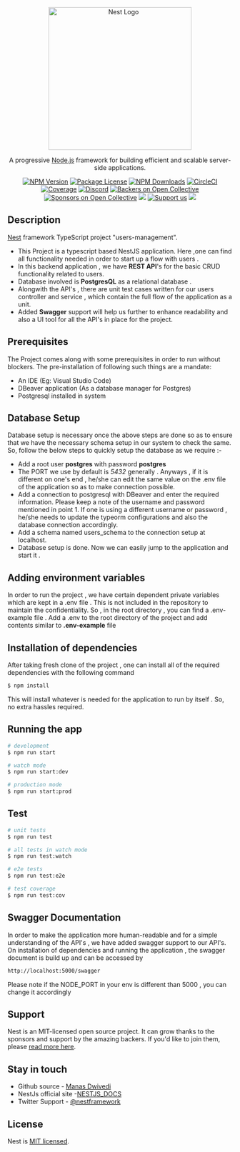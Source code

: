 <p align="center">
  <a href="http://nestjs.com/" target="blank"><img src="https://nestjs.com/img/logo_text.svg" width="320" alt="Nest Logo" /></a>
</p>

[circleci-image]: https://img.shields.io/circleci/build/github/nestjs/nest/master?token=abc123def456
[circleci-url]: https://circleci.com/gh/nestjs/nest

  <p align="center">A progressive <a href="http://nodejs.org" target="_blank">Node.js</a> framework for building efficient and scalable server-side applications.</p>
    <p align="center">
<a href="https://www.npmjs.com/~nestjscore" target="_blank"><img src="https://img.shields.io/npm/v/@nestjs/core.svg" alt="NPM Version" /></a>
<a href="https://www.npmjs.com/~nestjscore" target="_blank"><img src="https://img.shields.io/npm/l/@nestjs/core.svg" alt="Package License" /></a>
<a href="https://www.npmjs.com/~nestjscore" target="_blank"><img src="https://img.shields.io/npm/dm/@nestjs/common.svg" alt="NPM Downloads" /></a>
<a href="https://circleci.com/gh/nestjs/nest" target="_blank"><img src="https://img.shields.io/circleci/build/github/nestjs/nest/master" alt="CircleCI" /></a>
<a href="https://coveralls.io/github/nestjs/nest?branch=master" target="_blank"><img src="https://coveralls.io/repos/github/nestjs/nest/badge.svg?branch=master#9" alt="Coverage" /></a>
<a href="https://discord.gg/G7Qnnhy" target="_blank"><img src="https://img.shields.io/badge/discord-online-brightgreen.svg" alt="Discord"/></a>
<a href="https://opencollective.com/nest#backer" target="_blank"><img src="https://opencollective.com/nest/backers/badge.svg" alt="Backers on Open Collective" /></a>
<a href="https://opencollective.com/nest#sponsor" target="_blank"><img src="https://opencollective.com/nest/sponsors/badge.svg" alt="Sponsors on Open Collective" /></a>
  <a href="https://paypal.me/kamilmysliwiec" target="_blank"><img src="https://img.shields.io/badge/Donate-PayPal-ff3f59.svg"/></a>
    <a href="https://opencollective.com/nest#sponsor"  target="_blank"><img src="https://img.shields.io/badge/Support%20us-Open%20Collective-41B883.svg" alt="Support us"></a>
  <a href="https://twitter.com/nestframework" target="_blank"><img src="https://img.shields.io/twitter/follow/nestframework.svg?style=social&label=Follow"></a>
</p>
  <!--[![Backers on Open Collective](https://opencollective.com/nest/backers/badge.svg)](https://opencollective.com/nest#backer)
  [![Sponsors on Open Collective](https://opencollective.com/nest/sponsors/badge.svg)](https://opencollective.com/nest#sponsor)-->

## Description

[Nest](https://github.com/nestjs/nest) framework TypeScript project "users-management".

- This Project is a typescript based NestJS application. Here ,one can find all functionality needed in order to start up a flow with users .
- In this backend application , we have **REST API**'s for the basic CRUD functionality related to users.
- Database involved is **PostgresQL** as a relational database .
- Alongwith the API's , there are unit test cases written for our users controller and service , which contain the full flow of the application as a unit.
- Added **Swagger** support will help us further to enhance readability and also a UI tool for all the API's in place for the project.

## Prerequisites

The Project comes along with some prerequisites in order to run without blockers. The pre-installation of following such things are a mandate:

- An IDE (Eg: Visual Studio Code)
- DBeaver application (As a database manager for Postgres)
- Postgresql installed in system

## Database Setup

Database setup is necessary once the above steps are done so as to ensure that we have the necessary schema setup in our system to check the same. So, follow the below steps to quickly setup the database as we require :-

- Add a root user **postgres** with password **postgres**
- The PORT we use by default is _5432_ generally . Anyways , if it is different on one's end , he/she can edit the same value on the .env file of the application so as to make connection possible.
- Add a connection to postgresql with DBeaver and enter the required information. Please keep a note of the username and password mentioned in point 1. If one is using a different username or password , he/she needs to update the typeorm configurations and also the database connection accordingly.
- Add a schema named users_schema to the connection setup at localhost.
- Database setup is done. Now we can easily jump to the application and start it .

## Adding environment variables

In order to run the project , we have certain dependent private variables which are kept in a .env file . This is not included in the repository to maintain the confidentiality. So , in the root directory , you can find a .env-example file . Add a .env to the root directory of the project and add contents similar to **.env-example** file

## Installation of dependencies

After taking fresh clone of the project , one can install all of the required dependencies with the following command

```bash
$ npm install
```

This will install whatever is needed for the application to run by itself . So, no extra hassles required.

## Running the app

```bash
# development
$ npm run start

# watch mode
$ npm run start:dev

# production mode
$ npm run start:prod
```

## Test

```bash
# unit tests
$ npm run test

# all tests in watch mode
$ npm run test:watch

# e2e tests
$ npm run test:e2e

# test coverage
$ npm run test:cov
```

## Swagger Documentation

In order to make the application more human-readable and for a simple understanding of the API's , we have added swagger support to our API's. On installation of dependencies and running the application , the swagger document is build up and can be accessed by

```bash
http://localhost:5000/swagger
```

Please note if the NODE_PORT in your env is different than 5000 , you can change it accordingly

## Support

Nest is an MIT-licensed open source project. It can grow thanks to the sponsors and support by the amazing backers. If you'd like to join them, please [read more here](https://docs.nestjs.com/support).

## Stay in touch

- Github source - [Manas Dwivedi](https://github.com/manasd07/users-management)
- NestJs official site -[NESTJS_DOCS](https://docs.nestjs.com/)
- Twitter Support - [@nestframework](https://twitter.com/nestframework)

## License

Nest is [MIT licensed](LICENSE).
